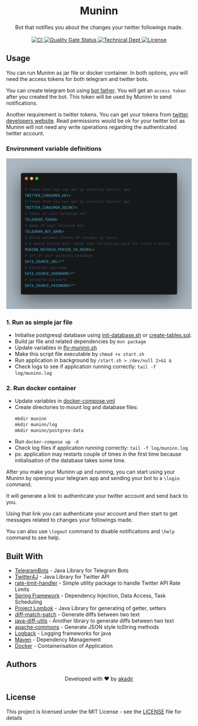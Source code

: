 <h1 align="center">Muninn</h1>

<div align="center">
  Bot that notifies you about the changes your twitter followings made.
</div>

<br />

<div align="center">
  <!-- CI -->
  <a href="https://github.com/akadir/muninn/workflows/CI/badge.svg">
    <img src="https://github.com/akadir/muninn/workflows/CI/badge.svg"
      alt="CI" />
  </a>
  <!-- Quality Gate Status -->
  <a href="https://sonarcloud.io/dashboard?id=akadir_muninn">
    <img src="https://sonarcloud.io/api/project_badges/measure?project=akadir_muninn&metric=alert_status"
      alt="Quality Gate Status" />
  </a>
  <!-- Technical Dept -->
  <a href="https://sonarcloud.io/dashboard?id=akadir_muninn">
    <img src="https://sonarcloud.io/api/project_badges/measure?project=akadir_muninn&metric=sqale_index"
      alt="Technical Dept" />
  </a>
  <!-- License -->
  <a href="https://img.shields.io/badge/License-MIT-blue.svg">
    <img src="https://img.shields.io/badge/License-MIT-blue.svg"
      alt="License" />
  </a>
</div>

## Usage

You can run Muninn as jar file or docker container. In both options, you will need the access tokens for both telegram and twitter bots.

You can create telegram bot using [bot father](https://telegram.me/botfather).
You will get an `access token` after you created the bot. This token will be used by Muninn to send notifications.

Another requirement is twitter tokens. You can get your tokens from [twitter developers website](https://developer.twitter.com/). 
Read permissions would be ok for your twitter bot as Muninn will not need any write operations regarding the authenticated twitter account. 

### Environment variable definitions

![env-variables](img/env-variables.png)


### 1. Run as simple jar file

- Initialise postgresql database using [init-database.sh](.docker/init-database.sh) or [create-tables.sql](.db/create-tables.sql).
- Build jar file and related dependencies by `mvn package`
- Update variables in [fly-muninn.sh](fly-muninn.sh#L3-L10)
- Make this script file executable by `chmod +x start.sh`
- Run application in background by `/start.sh > /dev/null 2>&1 &`
- Check logs to see if application running correctly: `tail -f log/muninn.log`

### 2. Run docker container

- Update variables in [docker-compose.yml](.docker/docker-compose.yml#L7-L14)
- Create directories to mount log and database files: 
    ```shell script
    mkdir muninn
    mkdir muninn/log
    mkdir muninn/postgres-data
    ``` 
- Run `docker-compose up -d`
- Check log files if application running correctly: `tail -f log/muninn.log`
- ps: application may restarts couple of times in the first time because initialisation of the database takes some time.


After you make your Muninn up and running, you can start using your Muninn by opening your telegram app and sending your bot to a `\login` command. 

It will generate a link to authenticate your twitter account and send back to you. 

Using that link you can authenticate your account and then start to get messages related to changes your followings made.

You can also use `\logout` command to disable notifications and `\help` command to see help.

## Built With

* [TelegramBots](https://github.com/rubenlagus/TelegramBots) - Java Library for Telegram Bots
* [Twitter4J](https://github.com/Twitter4J/Twitter4J) - Java Library for Twitter API
* [rate-limit-handler](https://github.com/akadir/rate-limit-handler) - Simple utility package to handle Twitter API Rate Limits
* [Spring Framework](https://github.com/spring-projects/spring-framework) - Dependency Injection, Data Access, Task Scheduling 
* [Project Lombok](https://projectlombok.org/) - Java Library for generating of getter, setters
* [diff-match-patch](https://github.com/google/diff-match-patch) - Generate diffs between two text
* [java-diff-utils](https://github.com/java-diff-utils/java-diff-utils) - Another library to generate diffs between two text
* [apache-commons](https://commons.apache.org/) - Generate JSON style toString methods
* [Logback](http://logback.qos.ch/) - Logging frameworks for java
* [Maven](https://maven.apache.org/) - Dependency Management
* [Docker](https://www.docker.com/) - Containerisation of Application

## Authors


<div align="center">
  Developed with ❤︎ by <a href="https://github.com/akadir">akadir</a>
</div>

## License

This project is licensed under the MIT License - see the [LICENSE](LICENSE) file for details